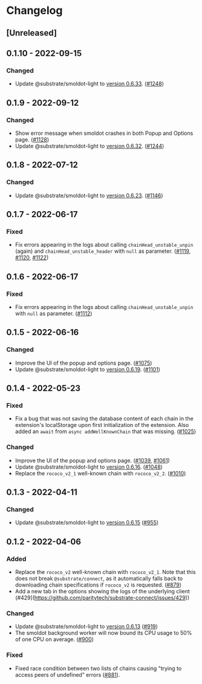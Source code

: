 # Changelog

## [Unreleased]

## 0.1.10 - 2022-09-15

### Changed

- Update @substrate/smoldot-light to [version 0.6.33](https://github.com/paritytech/smoldot/blob/main/bin/wasm-node/CHANGELOG.md#0633---2022-09-13). ([#1248](https://github.com/paritytech/substrate-connect/pull/1248))

## 0.1.9 - 2022-09-12

### Changed

- Show error message when smoldot crashes in both Popup and Options page. ([#1128](https://github.com/paritytech/substrate-connect/pull/1228))
- Update @substrate/smoldot-light to [version 0.6.32](https://github.com/paritytech/smoldot/blob/main/bin/wasm-node/CHANGELOG.md#0632---2022-09-07). ([#1244](https://github.com/paritytech/substrate-connect/pull/1244))

## 0.1.8 - 2022-07-12

### Changed

- Update @substrate/smoldot-light to [version 0.6.23](https://github.com/paritytech/smoldot/blob/main/bin/wasm-node/CHANGELOG.md#0623---2022-07-11). ([#1146](https://github.com/paritytech/substrate-connect/pull/1146))

## 0.1.7 - 2022-06-17

### Fixed

- Fix errors appearing in the logs about calling `chainHead_unstable_unpin` (again) and `chainHead_unstable_header` with `null` as parameter. ([#1119](https://github.com/paritytech/substrate-connect/pull/1119), [#1120](https://github.com/paritytech/substrate-connect/pull/1120), [#1122](https://github.com/paritytech/substrate-connect/pull/1122))

## 0.1.6 - 2022-06-17

### Fixed

- Fix errors appearing in the logs about calling `chainHead_unstable_unpin` with `null` as parameter. ([#1112](https://github.com/paritytech/substrate-connect/pull/1112))

## 0.1.5 - 2022-06-16

### Changed

- Improve the UI of the popup and options page. ([#1075](https://github.com/paritytech/substrate-connect/pull/1075))
- Update @substrate/smoldot-light to [version 0.6.19](https://github.com/paritytech/smoldot/blob/main/bin/wasm-node/CHANGELOG.md#0619---2022-06-14). ([#1101](https://github.com/paritytech/substrate-connect/pull/1101))

## 0.1.4 - 2022-05-23

### Fixed

- Fix a bug that was not saving the database content of each chain in the extension's localStorage upon first initialization of the extension. Also added an `await` from `async addWellKnownChain` that was missing. ([#1025](https://github.com/paritytech/substrate-connect/pull/1025))

### Changed

- Improve the UI of the popup and options page. ([#1039](https://github.com/paritytech/substrate-connect/pull/1039), [#1061](https://github.com/paritytech/substrate-connect/pull/1061))
- Update @substrate/smoldot-light to [version 0.6.16](https://github.com/paritytech/smoldot/blob/main/bin/wasm-node/CHANGELOG.md#0616---2022-05-16). ([#1048](https://github.com/paritytech/substrate-connect/pull/1048))
- Replace the `rococo_v2_1` well-known chain with `rococo_v2_2`. ([#1010](https://github.com/paritytech/substrate-connect/pull/1010))

## 0.1.3 - 2022-04-11

### Changed

- Update @substrate/smoldot-light to [version 0.6.15](https://github.com/paritytech/smoldot/blob/main/bin/wasm-node/CHANGELOG.md#0615---2022-04-07) ([#955](https://github.com/paritytech/substrate-connect/pull/955))

## 0.1.2 - 2022-04-06

### Added

- Replace the `rococo_v2` well-known chain with `rococo_v2_1`. Note that this does not break `@substrate/connect`, as it automatically falls back to downloading chain specifications if `rococo_v2` is requested. ([#879](https://github.com/paritytech/substrate-connect/pull/879))
- Add a new tab in the options showing the logs of the underlying client (#429](https://github.com/paritytech/substrate-connect/issues/429))

### Changed

- Update @substrate/smoldot-light to [version 0.6.13](https://github.com/paritytech/smoldot/blob/315c3683d3beee1c8f5884261f761530ddf7ef53/bin/wasm-node/CHANGELOG.md#0613---2022-04-05) ([#919](https://github.com/paritytech/substrate-connect/pull/919))
- The smoldot background worker will now bound its CPU usage to 50% of one CPU on average. ([#900](https://github.com/paritytech/substrate-connect/pull/900))

### Fixed

- Fixed race condition between two lists of chains causing "trying to access peers of undefined" errors ([#881](https://github.com/paritytech/substrate-connect/pull/881)).

